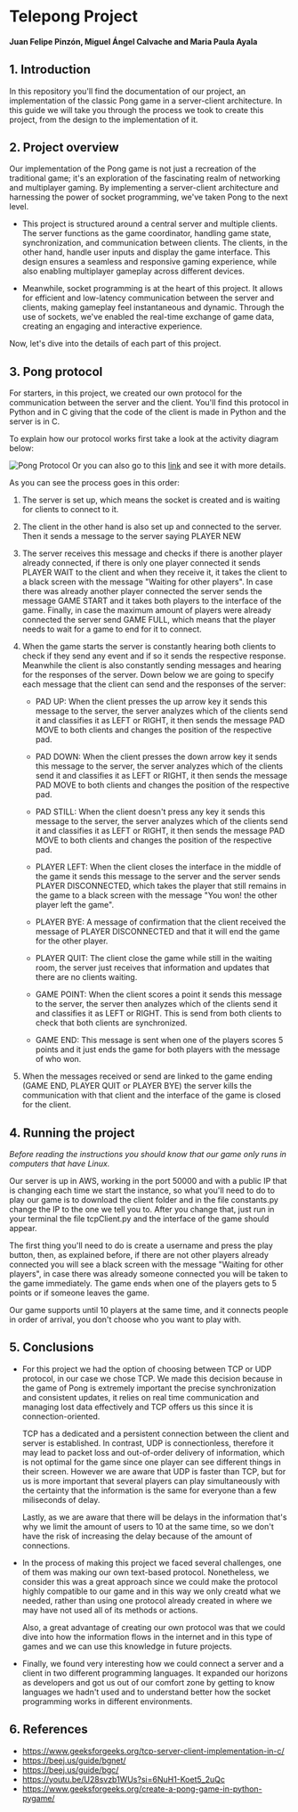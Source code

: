 # Telepong Project
#### Juan Felipe Pinzón, Miguel Ángel Calvache and Maria Paula Ayala

## 1. Introduction
In this repository you'll find the documentation of our project, an implementation of the classic Pong game in a server-client architecture. In this guide we will take you through the process we took to create this project, from the design to the implementation of it. 

## 2. Project overview
Our implementation of the Pong game is not just a recreation of the traditional game; it's an exploration of the fascinating realm of networking and multiplayer gaming. By implementing a server-client architecture and harnessing the power of socket programming, we've taken Pong to the next level.

- This project is structured around a central server and multiple clients. The server functions as the game coordinator, handling game state, synchronization, and communication between clients. The clients, in the other hand, handle user inputs and display the game interface. This design ensures a seamless and responsive gaming experience, while also enabling multiplayer gameplay across different devices.

- Meanwhile, socket programming is at the heart of this project. It allows for efficient and low-latency communication between the server and clients, making gameplay feel instantaneous and dynamic. Through the use of sockets, we've enabled the real-time exchange of game data, creating an engaging and interactive experience.

Now, let's dive into the details of each part of this project. 

## 3. Pong protocol
For starters, in this project, we created our own protocol for the communication between the server and the client. You'll find this protocol in Python and in C giving that the code of the client is made in Python and the server is in C. 

To explain how our protocol works first take a look at the activity diagram below: 

![Pong Protocol](https://github.com/juanfepi27/telepong/assets/85038378/c90e0429-1364-4058-8b7c-b968a9f3283e)
Or you can also go to this [link](https://drive.google.com/file/d/1Af47fn7xyPEkDO0muV7jz2pVc5oP14fP/view?usp=sharing) and see it with more details.

As you can see the process goes in this order:

1. The server is set up, which means the socket is created and is waiting for clients to connect to it.

2. The client in the other hand is also set up and connected to the server. Then it sends a message to the server saying PLAYER NEW <username>

3. The server receives this message and checks if there is another player already connected, if there is only one player connected it sends PLAYER WAIT to the client and when they receive it, it takes the client to a black screen with the message "Waiting for other players". In case there was already another player connected the server sends the message GAME START <username1> <username2> and it takes both players to the interface of the game. Finally, in case the maximum amount of players were already connected the server send GAME FULL, which means that the player needs to wait for a game to end for it to connect.

4. When the game starts the server is constantly hearing both clients to check if they send any event and if so it sends the respective response. Meanwhile the client is also constantly sending messages and hearing for the responses of the server. Down below we are going to specify each message that the client can send and the responses of the server:

    - PAD UP: When the client presses the up arrow key it sends this message to the server, the server analyzes which of the clients send it and classifies it as LEFT or RIGHT, it then sends the message PAD MOVE to both clients and changes the position of the respective pad.

    - PAD DOWN: When the client presses the down arrow key it sends this message to the server, the server analyzes which of the clients send it and classifies it as LEFT or RIGHT, it then sends the message PAD MOVE to both clients and changes the position of the respective pad.

    - PAD STILL: When the client doesn't press any key it sends this message to the server, the server analyzes which of the clients send it and classifies it as LEFT or RIGHT, it then sends the message PAD MOVE to both clients and changes the position of the respective pad.

    - PLAYER LEFT: When the client closes the interface in the middle of the game it sends this message to the server and the server sends PLAYER DISCONNECTED, which takes the player that still remains in the game to a black screen with the message "You won! the other player left the game".

    - PLAYER BYE:  A message of confirmation that the client received the message of PLAYER DISCONNECTED and that it will end the game for the other player.

    - PLAYER QUIT: The client close the game while still in the waiting room, the server just receives that information and updates that there are no clients waiting.

    - GAME POINT: When the client scores a point it sends this message to the server, the server then analyzes which of the clients send it and classifies it as LEFT or RIGHT. This is send from both clients to check that both clients are synchronized. 

    - GAME END: This message is sent when one of the players scores 5 points and it just ends the game for both players with the message of who won.

5. When the messages received or send are linked to the game ending (GAME END, PLAYER QUIT or PLAYER BYE) the server kills the communication with that client and the interface of the game is closed for the client. 

## 4. Running the project
*Before reading the instructions you should know that our game only runs in computers that have Linux.*

Our server is up in AWS, working in the port 50000 and with a public IP that is changing each time we start the instance, so what you'll need to do to play our game is to download the client folder and in the file constants.py change the IP to the one we tell you to. After you change that, just run in your terminal the file tcpClient.py and the interface of the game should appear.

The first thing you'll need to do is create a username and press the play button, then, as explained before, if there are not other players already connected you will see a black screen with the message "Waiting for other players", in case there was already someone connected you will be taken to the game immediately. The game ends when one of the players gets to 5 points or if someone leaves the game. 

Our game supports until 10 players at the same time, and it connects people in order of arrival, you don't choose who you want to play with. 

## 5. Conclusions
- For this project we had the option of choosing between TCP or UDP protocol, in our case we chose TCP. We made this decision because in the game of Pong is extremely important the precise synchronization and consistent updates, it relies on real time communication and managing lost data effectively and TCP offers us this since it is connection-oriented.

    TCP has a dedicated and a persistent connection between the client and server is established. In contrast, UDP is connectionless, therefore it may lead to packet loss and out-of-order delivery of information, which is not optimal for the game since one player can see different things in their screen. However we are aware that UDP is faster than TCP, but for us is more important that several players can play simultaneously with the certainty that the information is the same for everyone than a few miliseconds of delay. 

    Lastly, as we are aware that there will be delays in the information that's why we limit the amount of users to 10 at the same time, so we don't have the risk of increasing the delay because of the amount of connections. 

- In the process of making this project we faced several challenges, one of them was making our own text-based protocol. Nonetheless, we consider this was a great approach since we could make the protocol highly compatible to our game and in this way we only creatd what we needed, rather than using one protocol already created in where we may have not used all of its methods or actions.

    Also, a great advantage of creating our own protocol was that we could dive into how the information flows in the internet and in this type of games and we can use this knowledge in future projects. 

- Finally, we found very interesting how we could connect a server and a client in two different programming languages. It expanded our horizons as developers and got us out of our comfort zone by getting to know languages we hadn't used and to understand better how the socket programming works in different environments. 

## 6. References
- https://www.geeksforgeeks.org/tcp-server-client-implementation-in-c/
- https://beej.us/guide/bgnet/
- https://beej.us/guide/bgc/
- https://youtu.be/U28svzb1WUs?si=6NuH1-Koet5_2uQc
- https://www.geeksforgeeks.org/create-a-pong-game-in-python-pygame/
